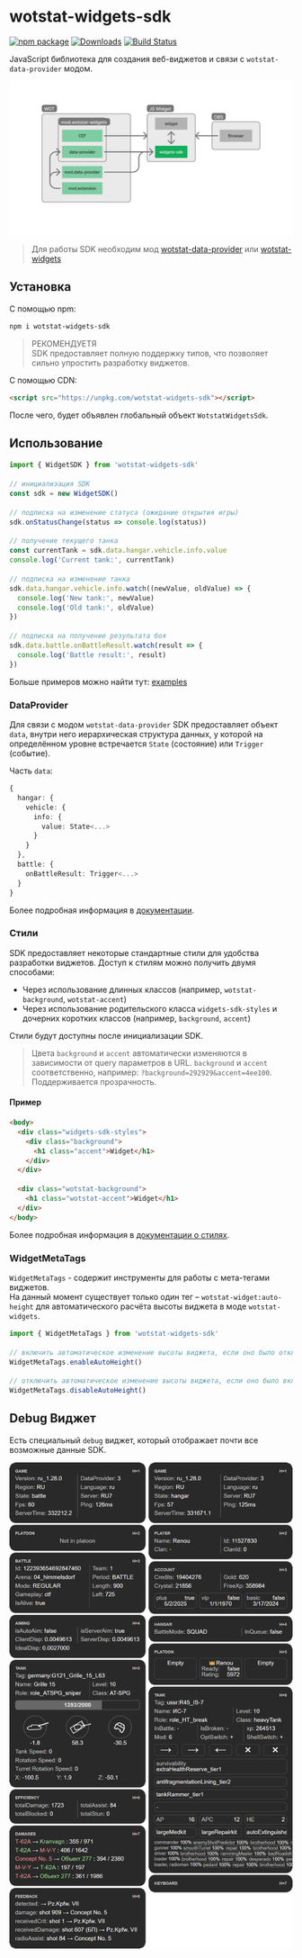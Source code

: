 # wotstat-widgets-sdk
[![npm package][npm-img]][npm-url]
[![Downloads][downloads-img]][downloads-url]
[![Build Status][build-img]][build-url]

[npm-img]: https://img.shields.io/npm/v/wotstat-widgets-sdk
[npm-url]: https://www.npmjs.com/package/wotstat-widgets-sdk
[build-img]: https://github.com/WOT-STAT/wotstat-widgets-sdk/actions/workflows/publish.yml/badge.svg
[build-url]: https://github.com/WOT-STAT/wotstat-widgets-sdk/actions/workflows/publish.yml
[downloads-img]: https://img.shields.io/npm/dt/wotstat-widgets-sdk
[downloads-url]: https://www.npmtrends.com/wotstat-widgets-sdk


JavaScript библиотека для создания веб-виджетов и связи с `wotstat-data-provider` модом.

![schema](.github/widgets-sdk.png)

> Для работы SDK необходим мод [wotstat-data-provider](https://github.com/WOT-STAT/data-provider) или [wotstat-widgets](https://github.com/WOT-STAT/wotstat-widgets)

## Установка

С помощью npm:
```bash
npm i wotstat-widgets-sdk
```

> РЕКОМЕНДУЕТЯ  
> SDK предоставляет полную поддержку типов, что позволяет сильно упростить разработку виджетов.

С помощью CDN:
```html
<script src="https://unpkg.com/wotstat-widgets-sdk"></script>
```
После чего, будет объявлен глобальный объект `WotstatWidgetsSdk`.

## Использование

```js
import { WidgetSDK } from 'wotstat-widgets-sdk'

// инициализация SDK
const sdk = new WidgetSDK()

// подписка на изменение статуса (ожидание открытия игры)
sdk.onStatusChange(status => console.log(status))

// получение текущего танка
const currentTank = sdk.data.hangar.vehicle.info.value
console.log('Current tank:', currentTank)

// подписка на изменение танка
sdk.data.hangar.vehicle.info.watch((newValue, oldValue) => {
  console.log('New tank:', newValue)
  console.log('Old tank:', oldValue)
})

// подписка на получение результата боя
sdk.data.battle.onBattleResult.watch(result => {
  console.log('Battle result:', result)
})
```

Больше примеров можно найти тут: [examples](./examples)

### DataProvider
Для связи с модом `wotstat-data-provider` SDK предоставляет объект `data`, внутри него иерархическая структура данных, у которой на определённом уровне встречается `State` (состояние) или `Trigger` (событие).

Часть `data`:
```ts
{
  hangar: {
    vehicle: {
      info: {
        value: State<...>
      }
    }
  },
  battle: {
    onBattleResult: Trigger<...>
  }
}
```

Более подробная информация в [документации](./docs/api.md).

### Стили

SDK предоставляет некоторые стандартные стили для удобства разработки виджетов. Доступ к стилям можно получить двумя способами:
- Через использование длинных классов (например, `wotstat-background`, `wotstat-accent`)
- Через использование родительского класса `widgets-sdk-styles` и дочерних коротких классов (например, `background`, `accent`)

Стили будут доступны после инициализации SDK.

> Цвета `background` и `accent` автоматически изменяются в зависимости от query параметров в URL.
>  `background` и `accent` соответственно, например: `?background=292929&accent=4ee100`. Поддерживается прозрачность.


#### Пример
```html
<body>
  <div class="widgets-sdk-styles">
    <div class="background">
      <h1 class="accent">Widget</h1>
    </div>
  </div>

  <div class="wotstat-background">
    <h1 class="wotstat-accent">Widget</h1>
  </div>
</body>
```

Более подробная информация в [документации о стилях](./docs/styles.md).

### WidgetMetaTags

`WidgetMetaTags` - содержит инструменты для работы с мета-тегами виджетов.  
На данный момент существует только один тег – `wotstat-widget:auto-height` для автоматического расчёта высоты виджета в моде `wotstat-widgets`.

```js
import { WidgetMetaTags } from 'wotstat-widgets-sdk'

// включить автоматическое изменение высоты виджета, если оно было отключено
WidgetMetaTags.enableAutoHeight()

// отключить автоматическое изменение высоты виджета, если оно было включено
WidgetMetaTags.disableAutoHeight()

```

## Debug Виджет
Есть специальный `debug` виджет, который отображает почти все возможные данные SDK.

![](/.github/debug-widget.png)